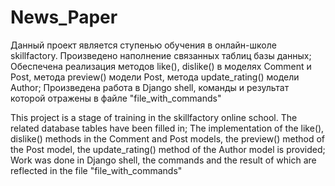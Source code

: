 # News_Paper


Данный проект является ступенью обучения в онлайн-школе skillfactory. 
Произведено наполнение связанных таблиц базы данных;
Обеспечена реализация методов like(), dislike() в моделях Comment и Post, метода preview() модели Post, метода update_rating() модели Author;
Произведена работа в Django shell, команды и результат которой отражены в файле "file_with_commands"

This project is a stage of training in the skillfactory online school. 
The related database tables have been filled in;
The implementation of the like(), dislike() methods in the Comment and Post models, the preview() method of the Post model, the update_rating() method of the Author model is provided;
Work was done in Django shell, the commands and the result of which are reflected in the file "file_with_commands"
